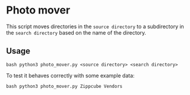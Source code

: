 # Photo mover

This script moves directories in the `source directory` to 
a subdirectory in the `search directory` based on the name of the directory.

## Usage

`bash
python3 photo_mover.py <source directory> <search directory>
`

To test it behaves correctly with some example data:

`bash
python3 photo_mover.py Zippcube Vendors
`

